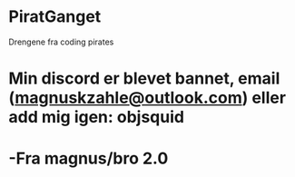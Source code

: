 # PiratGanget
Drengene fra coding pirates

# Min discord er blevet bannet, email (magnuskzahle@outlook.com) eller add mig igen: objsquid
# -Fra magnus/bro 2.0
